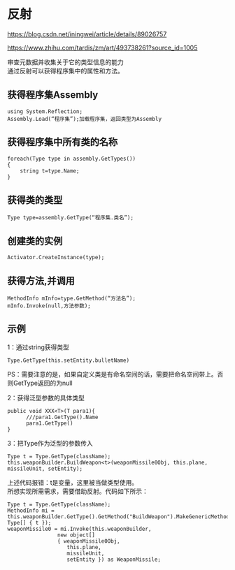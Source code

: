 # 反射

<https://blog.csdn.net/iningwei/article/details/89026757>

<https://www.zhihu.com/tardis/zm/art/493738261?source_id=1005>

审查元数据并收集关于它的类型信息的能力  
通过反射可以获得程序集中的属性和方法。

## 获得程序集Assembly

```cSharp
using System.Reflection;  
Assembly.Load(“程序集”);加载程序集，返回类型为Assembly
```

## 获得程序集中所有类的名称

```cSharp
foreach(Type type in assembly.GetTypes())  
{  
    string t=type.Name;  
}
```

## 获得类的类型

```cSharp
Type type=assembly.GetType(“程序集.类名”);
```

## 创建类的实例

```cSharp
Activator.CreateInstance(type);
```

## 获得方法,并调用

```cSharp
MethodInfo mInfo=type.GetMethod(“方法名”);  
mInfo.Invoke(null,方法参数);
```

## 示例

1：通过string获得类型  

```cSharp
Type.GetType(this.setEntity.bulletName)
```

PS：需要注意的是，如果自定义类是有命名空间的话，需要把命名空间带上。否则GetType返回的为null

2：获得泛型参数的具体类型

```cSharp
public void XXX<T>(T para1){
      ///para1.GetType().Name
      para1.GetType()
}
```

3：把Type作为泛型的参数传入

```cSharp
Type t = Type.GetType(className);
this.weaponBuilder.BuildWeapon<t>(weaponMissile0Obj, this.plane, missileUnit, setEntity);
```

上述代码报错：t是变量，这里被当做类型使用。  
所想实现所需需求，需要借助反射。代码如下所示：

```cSharp
Type t = Type.GetType(className);
MethodInfo mi = this.weaponBuilder.GetType().GetMethod("BuildWeapon").MakeGenericMethod(new Type[] { t });
weaponMissile0 = mi.Invoke(this.weaponBuilder,
                new object[]
                { weaponMissile0Obj,
                   this.plane,
                   missileUnit,
                   setEntity }) as WeaponMissile;
```
